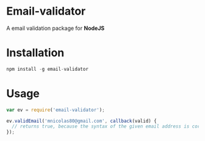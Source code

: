 # Email-validator
A email validation package for **NodeJS**

# Installation
```javascript
npm install -g email-validator
```

# Usage
```javascript
var ev = require('email-validator');

ev.validEmail('mnicolas80@gmail.com', callback(valid) {
  // returns true, because the syntax of the given email address is correct and the email address has at least one DNS MX record.
});
```
